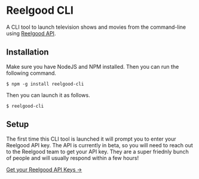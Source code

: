 # Reelgood CLI

A CLI tool to launch television shows and movies from the command-line using [Reelgood API](https://partner-api.reelgood.com/doc/swagger/ui/index.html#/).

## Installation
Make sure you have NodeJS and NPM installed. Then you can run the following command.
```
$ npm -g install reelgood-cli
```

Then you can launch it as follows.
```
$ reelgood-cli
```

## Setup
The first time this CLI tool is launched it will prompt you to enter your Reelgood API key. The API is currently in beta, so you will need to reach out to the Reelgood team to get your API key. They are a super friednly bunch of people and will usually respond within a few hours!

[Get your Reelgood API Keys &rarr;](https://data.reelgood.com/)
